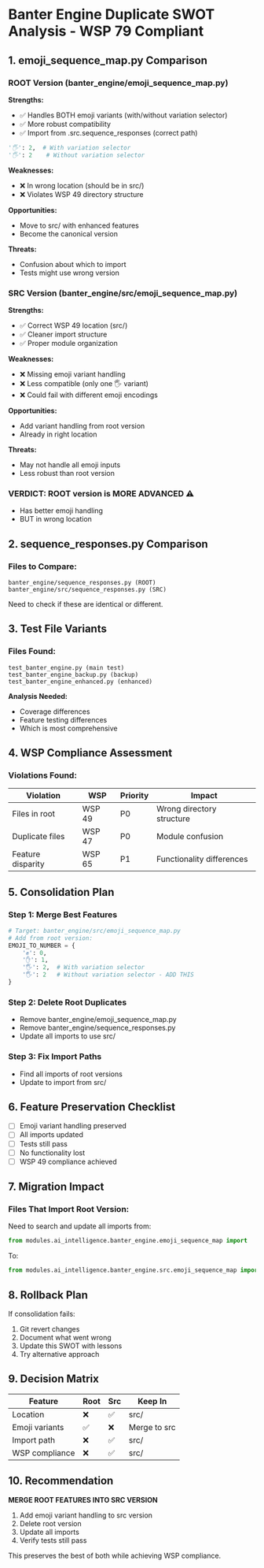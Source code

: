 # Banter Engine Duplicate SWOT Analysis - WSP 79 Compliant

## 1. emoji_sequence_map.py Comparison

### ROOT Version (banter_engine/emoji_sequence_map.py)
**Strengths:**
- ✅ Handles BOTH emoji variants (with/without variation selector)
- ✅ More robust compatibility
- ✅ Import from .src.sequence_responses (correct path)
```python
'🖐️': 2,  # With variation selector
'🖐': 2    # Without variation selector
```

**Weaknesses:**
- ❌ In wrong location (should be in src/)
- ❌ Violates WSP 49 directory structure

**Opportunities:**
- Move to src/ with enhanced features
- Become the canonical version

**Threats:**
- Confusion about which to import
- Tests might use wrong version

### SRC Version (banter_engine/src/emoji_sequence_map.py)
**Strengths:**
- ✅ Correct WSP 49 location (src/)
- ✅ Cleaner import structure
- ✅ Proper module organization

**Weaknesses:**
- ❌ Missing emoji variant handling
- ❌ Less compatible (only one 🖐 variant)
- ❌ Could fail with different emoji encodings

**Opportunities:**
- Add variant handling from root version
- Already in right location

**Threats:**
- May not handle all emoji inputs
- Less robust than root version

### VERDICT: ROOT version is MORE ADVANCED ⚠️
- Has better emoji handling
- BUT in wrong location

## 2. sequence_responses.py Comparison

### Files to Compare:
```
banter_engine/sequence_responses.py (ROOT)
banter_engine/src/sequence_responses.py (SRC)
```

Need to check if these are identical or different.

## 3. Test File Variants

### Files Found:
```
test_banter_engine.py (main test)
test_banter_engine_backup.py (backup)
test_banter_engine_enhanced.py (enhanced)
```

**Analysis Needed:**
- Coverage differences
- Feature testing differences
- Which is most comprehensive

## 4. WSP Compliance Assessment

### Violations Found:
| Violation | WSP | Priority | Impact |
|-----------|-----|----------|--------|
| Files in root | WSP 49 | P0 | Wrong directory structure |
| Duplicate files | WSP 47 | P0 | Module confusion |
| Feature disparity | WSP 65 | P1 | Functionality differences |

## 5. Consolidation Plan

### Step 1: Merge Best Features
```python
# Target: banter_engine/src/emoji_sequence_map.py
# Add from root version:
EMOJI_TO_NUMBER = {
    '✊': 0,
    '✋': 1,
    '🖐️': 2,  # With variation selector
    '🖐': 2   # Without variation selector - ADD THIS
}
```

### Step 2: Delete Root Duplicates
- Remove banter_engine/emoji_sequence_map.py
- Remove banter_engine/sequence_responses.py
- Update all imports to use src/

### Step 3: Fix Import Paths
- Find all imports of root versions
- Update to import from src/

## 6. Feature Preservation Checklist

- [ ] Emoji variant handling preserved
- [ ] All imports updated
- [ ] Tests still pass
- [ ] No functionality lost
- [ ] WSP 49 compliance achieved

## 7. Migration Impact

### Files That Import Root Version:
Need to search and update all imports from:
```python
from modules.ai_intelligence.banter_engine.emoji_sequence_map import
```
To:
```python
from modules.ai_intelligence.banter_engine.src.emoji_sequence_map import
```

## 8. Rollback Plan

If consolidation fails:
1. Git revert changes
2. Document what went wrong
3. Update this SWOT with lessons
4. Try alternative approach

## 9. Decision Matrix

| Feature | Root | Src | Keep In |
|---------|------|-----|---------|
| Location | ❌ | ✅ | src/ |
| Emoji variants | ✅ | ❌ | Merge to src |
| Import path | ❌ | ✅ | src/ |
| WSP compliance | ❌ | ✅ | src/ |

## 10. Recommendation

**MERGE ROOT FEATURES INTO SRC VERSION**
1. Add emoji variant handling to src version
2. Delete root version
3. Update all imports
4. Verify tests still pass

This preserves the best of both while achieving WSP compliance.